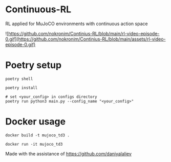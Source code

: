 # Continuous-RL

RL applied for MuJoCO environments with continuous action space

![https://github.com/nokronim/Continius-RL/blob/main/rl-video-episode-0.gif](https://github.com/nokronim/Continius-RL/blob/main/assets/rl-video-episode-0.gif)

# Poetry setup
```
poetry shell

poetry install

# set <your_config> in configs directory
poetry run python3 main.py --config_name "<your_config>"
```

# Docker usage
```
docker build -t mujoco_td3 .

docker run -it mujoco_td3
```

Made with the assistance of https://github.com/daniyalaliev
